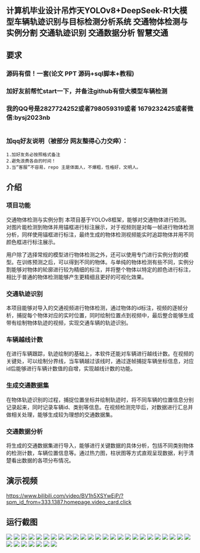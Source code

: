 ## 计算机毕业设计吊炸天YOLOv8+DeepSeek-R1大模型车辆轨迹识别与目标检测分析系统 交通物体检测与实例分割 交通轨迹识别 交通数据分析 智慧交通

## 要求
### 源码有偿！一套(论文 PPT 源码+sql脚本+教程)

### 
### 加好友前帮忙start一下，并备注github有偿大模型车辆检测
### 我的QQ号是2827724252或者798059319或者 1679232425或者微信:bysj2023nb

# 

### 加qq好友说明（被部分 网友整得心力交瘁）：
    1.加好友务必按照格式备注
    2.避免浪费各自的时间！
    3.当“客服”不容易，repo 主是体面人，不爆粗，性格好，文明人。
## 介绍
### 项目功能 
交通物体检测与实例分割
本项目基于YOLOv8框架，能够对交通物体进行检测。对图片能检测到物体并用锚框进行标注展示，对于视频则是对每一帧进行物体检测分析，同样使用锚框进行标注，最终生成的物体检测视频能实时追踪物体并用不同颜色框进行标注展示。

用户除了选择常规的模型进行物体检测之外，还可以使用专门进行实例分割的模型。在训练预测之后，可以得到不同的物体。与单纯的物体检测有些不同，实例分割能够对物体的轮廓进行较为精细的标注，并将整个物体以特定的颜色进行标注，相比于普通的物体检测能够产生更精细且更好的可视化效果。

### 交通轨迹识别
本项目能够对导入的交通视频进行物体检测，通过物体的id标注，视频的逐帧分析，捕捉每个物体对应的实时位置，同时绘制位置点到视频中，最后整合能够生成带有绘制物体轨迹的视频，实现交通车辆的轨迹识别。

### 车辆越线计数
在进行车辆跟踪，轨迹绘制的基础上，本软件还能对车辆进行越线计数。在视频的关键处，可以绘制分界线，当车辆越过该线时，通过逐帧捕捉车辆坐标信息，对应id后能够进行车辆计数值的自增，实现越线计数的功能。

### 生成交通数据集
在物体轨迹识别的过程，捕捉位置坐标并绘制轨迹时，将不同车辆的位置信息分别记录起来，同时记录车辆id、类别等信息。在视频检测完毕后，对数据进行汇总并做相关处理，能够生成较为理想的交通数据集。

### 交通数据分析
将生成的交通数据集进行导入，能够进行关键数据的具体分析，包括不同类别物体的检测计数，车辆位置信息等。通过热力图，柱状图等方式直观呈现数据，利于清楚看出数据的各项分布情况。

## 演示视频
https://www.bilibili.com/video/BV1h5XSYwEjP/?spm_id_from=333.1387.homepage.video_card.click
## 运行截图
![](1.png)
![](2.png)
![](3.png)
![](4.png)
![](5.png)
![](6.png)
![](7.png)
![](8.png)
![](9.png)
![](10.png)
![](11.png)
![](12.png)
![](13.png)
![](14.png)
![](15.png)
![](16.png)
![](17.png)
![](18.png)
![](19.png)
![](20.png)
![](21.png)
![](22.png)
![](23.png)
![](24.png)
![](25.png)
![](26.png)
![](27.png)
![](28.png)
![](29.png)
![](30.png)
![](31.png)
![](32.png)